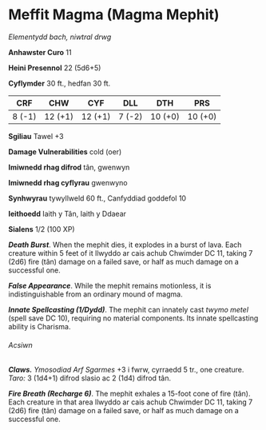 # Meffit Magma (Magma Mephit)

*Elementydd bach, niwtral drwg*

**Anhawster Curo** 11

**Heini Presennol** 22 (5d6+5)

**Cyflymder** 30 ft., hedfan 30 ft.

| CRF    | CHW     | CYF     | DLL    | DTH     | PRS     |
|--------|---------|---------|--------|---------|---------|
| 8 (-1) | 12 (+1) | 12 (+1) | 7 (-2) | 10 (+0) | 10 (+0) |

**Sgiliau** Tawel +3

**Damage Vulnerabilities** cold (oer)

**Imiwnedd rhag difrod** tân, gwenwyn

**Imiwnedd rhag cyflyrau** gwenwyno

**Synhwyrau** tywyllweld 60 ft., Canfyddiad goddefol 10

**Ieithoedd** Iaith y Tân, Iaith y Ddaear

**Sialens** 1/2 (100 XP)

***Death Burst***. When the mephit dies, it explodes in a burst of lava. Each creature within 5 feet of it llwyddo ar cais achub Chwimder DC 11, taking 7 (2d6) fire (tân) damage on a failed save, or half as much damage on a successful one.

***False Appearance***. While the mephit remains motionless, it is indistinguishable from an ordinary mound of magma.

***Innate Spellcasting (1/Dydd)***. The mephit can innately cast *twymo metel* (spell save DC 10), requiring no material components. Its innate spellcasting ability is Charisma.

###### Acsiwn

***Claws.*** *Ymosodiad Arf Sgarmes* +3 i fwrw, cyrraedd 5 tr., one creature. *Taro:* 3 (1d4+1) difrod slasio ac 2 (1d4) difrod tân.

***Fire Breath (Recharge 6)***. The mephit exhales a 15-foot cone of fire (tân). Each creature in that area llwyddo ar cais achub Chwimder DC 11, taking 7 (2d6) fire (tân) damage on a failed save, or half as much damage on a successful one.